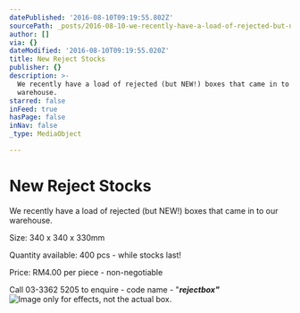 ```yaml
---
datePublished: '2016-08-10T09:19:55.802Z'
sourcePath: _posts/2016-08-10-we-recently-have-a-load-of-rejected-but-new-boxes-that-ca.md
author: []
via: {}
dateModified: '2016-08-10T09:19:55.020Z'
title: New Reject Stocks
publisher: {}
description: >-
  We recently have a load of rejected (but NEW!) boxes that came in to our
  warehouse.
starred: false
inFeed: true
hasPage: false
inNav: false
_type: MediaObject

---
```

# New Reject Stocks

We recently have a load of rejected (but NEW!) boxes that came in to our warehouse.

Size: 340 x 340 x 330mm

Quantity available: 400 pcs - while stocks last!

Price: RM4.00 per piece - non-negotiable

Call 03-3362 5205 to enquire - code name - "_**rejectbox"**_
![Image only for effects, not the actual box.](https://the-grid-user-content.s3-us-west-2.amazonaws.com/aa579e64-2a87-4480-a3fe-a799096ce32e.jpg)